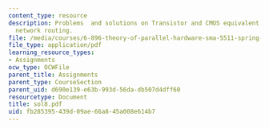 ```yaml
---
content_type: resource
description: Problems  and solutions on Transistor and CMOS equivalent NOR Gate and
  network routing.
file: /media/courses/6-896-theory-of-parallel-hardware-sma-5511-spring-2004/fb285395439d09ae66a845a008e614b7_sol8.pdf
file_type: application/pdf
learning_resource_types:
- Assignments
ocw_type: OCWFile
parent_title: Assignments
parent_type: CourseSection
parent_uid: d690e139-e63b-993d-56da-db507d4dff60
resourcetype: Document
title: sol8.pdf
uid: fb285395-439d-09ae-66a8-45a008e614b7
---
```

